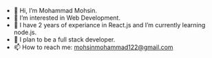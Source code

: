 - 👋 Hi, I’m Mohammad Mohsin.
- 👀 I’m interested in Web Development.
- 🌱 I have 2 years of experiance in React.js and I’m currently learning node.js.
- 🧠 I plan to be a full stack developer.
- 📫 How to reach me: mohsinmohammad122@gmail.com

<!---
Mohsin-25/Mohsin-25 is a ✨ special ✨ repository because its `README.md` (this file) appears on your GitHub profile.
You can click the Preview link to take a look at your changes.
--->
